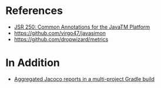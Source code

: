 # References

- [JSR 250: Common Annotations for the JavaTM Platform](https://jcp.org/en/jsr/detail?id=250)
- https://github.com/virgo47/javasimon
- https://github.com/dropwizard/metrics

# In Addition

- [Aggregated Jacoco reports in a multi-project Gradle build](https://gist.github.com/aalmiray/e6f54aa4b3803be0bcac)
